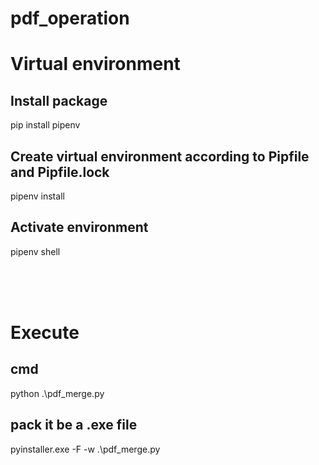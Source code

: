 # pdf_operation

# Virtual environment
## Install package
pip install pipenv

## Create virtual environment according to Pipfile and Pipfile.lock
pipenv install

## Activate environment
pipenv shell

<br><br><br>

# Execute
## cmd
python .\pdf_merge.py
## pack it be a .exe file
pyinstaller.exe -F -w .\pdf_merge.py
